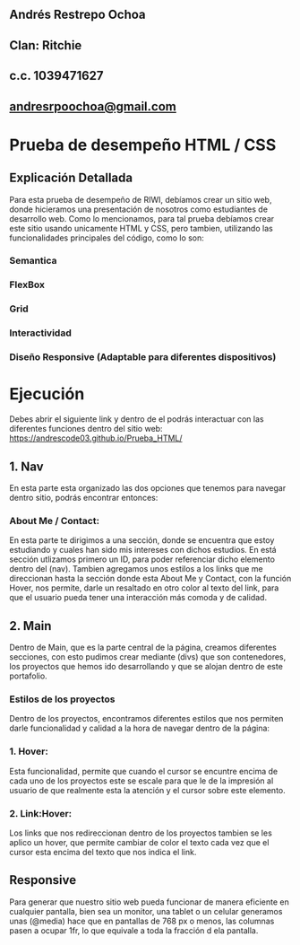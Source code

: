 ## Andrés Restrepo Ochoa
## Clan: Ritchie
## c.c. 1039471627
## andresrpoochoa@gmail.com

# Prueba de desempeño HTML / CSS
## Explicación Detallada
Para esta prueba de desempeño de RIWI, debíamos crear un sitio web, donde hicieramos una presentación de nosotros como estudiantes de desarrollo web.
Como lo mencionamos, para tal prueba debíamos crear este sitio usando unicamente HTML y CSS, pero tambien, utilizando las funcionalidades principales del código, como lo son:
### Semantica
### FlexBox
### Grid
### Interactividad
### Diseño Responsive (Adaptable para diferentes dispositivos)

# Ejecución 
Debes abrir el siguiente link y dentro de el podrás interactuar con las diferentes funciones dentro del sitio web:
https://andrescode03.github.io/Prueba_HTML/

##  1. Nav
En esta parte esta organizado las dos opciones que tenemos para navegar dentro sitio, podrás encontrar entonces:
### About Me / Contact:
En esta parte te dirigimos a una sección, donde se encuentra que estoy estudiando y cuales han sido mis intereses con dichos estudios.
En está sección utlizamos primero un ID, para poder referenciar dicho elemento dentro del (nav).
Tambien agregamos unos estilos a los links que me direccionan hasta la sección donde esta About Me y Contact, con la función Hover, nos permite, darle un resaltado en otro color al texto del link, para que el usuario pueda tener una interacción más comoda y de calidad.

## 2. Main
Dentro de Main, que es la parte central de la página, creamos diferentes secciones, con esto pudimos crear mediante (divs) que son contenedores, los proyectos que hemos ido desarrollando y que se alojan dentro de este portafolio. 
### Estilos de los proyectos
Dentro de los proyectos, encontramos diferentes estilos que nos permiten darle funcionalidad y calidad a la hora de navegar dentro de la página:
### 1. Hover: 
Esta funcionalidad, permite que cuando el cursor se encuntre encima de cada uno de los proyectos este se escale para que le de la impresión al usuario de que realmente esta la atención y el cursor sobre este elemento.
### 2. Link:Hover: 
Los links que nos redireccionan dentro de los proyectos tambien se les aplico un hover, que permite cambiar de color el texto cada vez que el cursor esta encima del texto que nos indica el link.

## Responsive 
Para generar que nuestro sitio web pueda funcionar de manera eficiente en cualquier pantalla, bien sea un monitor, una tablet o un celular generamos unas (@media) hace que en pantallas de 768 px o menos, las columnas pasen a ocupar 1fr, lo que equivale a toda la fracción d ela pantalla.





